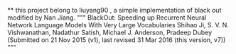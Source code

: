 ** this project belong to liuyang90 , a simple implementation of black out 
modified by Nan Jiang.
"""
BlackOut: Speeding up Recurrent Neural Network Language Models With Very Large Vocabularies
Shihao Ji, S. V. N. Vishwanathan, Nadathur Satish, Michael J. Anderson, Pradeep Dubey
(Submitted on 21 Nov 2015 (v1), last revised 31 Mar 2016 (this version, v7))
"""

